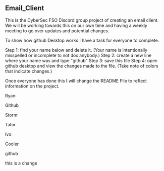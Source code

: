 ## Email_Client
This is the CyberSec FSO Discord group project of creating an email client. 
We will be working towards this on our own time and having a weekly meeting to go over updates and potential changes.

To show how github Desktop works I have a task for everyone to complete.

Step 1: find your name below and delete it. (Your name is intentionally misspelled or incomplete to not dox anybody.)
Step 2: create a new line where your name was and type "github"
Step 3: save this file
Step 4: open github desktop and view the changes made to the file. (Take note of colors that indicate changes.)

Once everyone has done this I will change the README File to reflect information on the project.


Ryan

Github

Storm


Tator

Ivo

Cooler

github

this is a change
